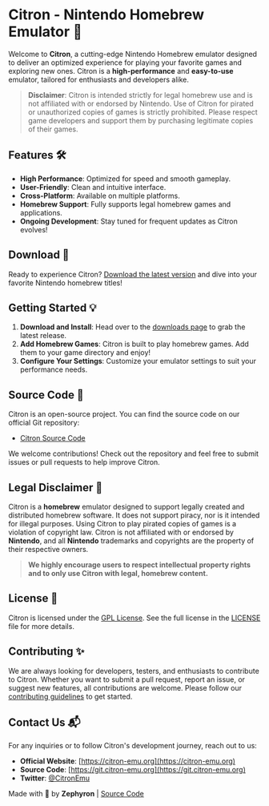 # Citron - Nintendo Homebrew Emulator 🍋

Welcome to **Citron**, a cutting-edge Nintendo Homebrew emulator designed to deliver an optimized experience for playing your favorite games and exploring new ones. Citron is a **high-performance** and **easy-to-use** emulator, tailored for enthusiasts and developers alike.

> **Disclaimer**: Citron is intended strictly for legal homebrew use and is not affiliated with or endorsed by Nintendo. Use of Citron for pirated or unauthorized copies of games is strictly prohibited. Please respect game developers and support them by purchasing legitimate copies of their games.

## Features 🛠️

- **High Performance**: Optimized for speed and smooth gameplay.
- **User-Friendly**: Clean and intuitive interface.
- **Cross-Platform**: Available on multiple platforms.
- **Homebrew Support**: Fully supports legal homebrew games and applications.
- **Ongoing Development**: Stay tuned for frequent updates as Citron evolves!

## Download 🚀

Ready to experience Citron? [Download the latest version](https://git.citron-emu.org/Citron/Citron/releases) and dive into your favorite Nintendo homebrew titles!

## Getting Started 💡

1. **Download and Install**: Head over to the [downloads page](https://git.citron-emu.org/Citron/Citron/releases) to grab the latest release.
2. **Add Homebrew Games**: Citron is built to play homebrew games. Add them to your game directory and enjoy!
3. **Configure Your Settings**: Customize your emulator settings to suit your performance needs.

## Source Code 🔧

Citron is an open-source project. You can find the source code on our official Git repository:

- [Citron Source Code](https://git.citron-emu.org/)

We welcome contributions! Check out the repository and feel free to submit issues or pull requests to help improve Citron.

## Legal Disclaimer 📜

Citron is a **homebrew** emulator designed to support legally created and distributed homebrew software. It does not support piracy, nor is it intended for illegal purposes. Using Citron to play pirated copies of games is a violation of copyright law. Citron is not affiliated with or endorsed by **Nintendo**, and all **Nintendo** trademarks and copyrights are the property of their respective owners.

> **We highly encourage users to respect intellectual property rights and to only use Citron with legal, homebrew content.**

## License 📄

Citron is licensed under the [GPL License](https://www.gnu.org/licenses/gpl-3.0.html). See the full license in the [LICENSE](LICENSE) file for more details.

## Contributing ✨

We are always looking for developers, testers, and enthusiasts to contribute to Citron. Whether you want to submit a pull request, report an issue, or suggest new features, all contributions are welcome. Please follow our [contributing guidelines](CONTRIBUTING.md) to get started.

## Contact Us 📬

For any inquiries or to follow Citron's development journey, reach out to us:

- **Official Website**: [https://citron-emu.org](https://citron-emu.org)
- **Source Code**: [https://git.citron-emu.org](https://git.citron-emu.org)
- **Twitter**: [@CitronEmu](https://twitter.com/CitronEmu)

Made with 💚 by **Zephyron** | [Source Code](https://git.citron-emu.org)